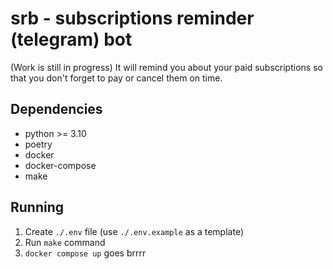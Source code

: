 # srb - subscriptions reminder (telegram) bot
(Work is still in progress)
It will remind you about your paid subscriptions so that you don't forget to pay or cancel them on time.

## Dependencies
* python >= 3.10
* poetry
* docker
* docker-compose
* make

## Running
1. Create `./.env` file (use `./.env.example` as a template)
2. Run `make` command
3. `docker compose up` goes brrrr

